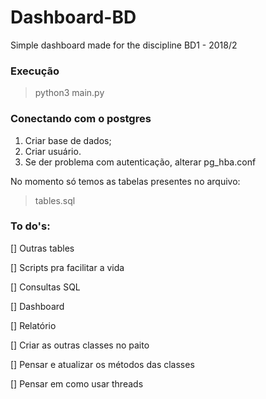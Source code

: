 # Dashboard-BD
Simple dashboard made for the discipline BD1 - 2018/2

### Execução

> python3 main.py

### Conectando com o postgres

1) Criar base de dados;
2) Criar usuário.
3) Se der problema com autenticação, alterar pg_hba.conf

No momento só temos as tabelas presentes no arquivo: 
> tables.sql

### To do's:
[] Outras tables

[] Scripts pra facilitar a vida

[] Consultas SQL

[] Dashboard

[] Relatório

[] Criar as outras classes no paito

[] Pensar e atualizar os métodos das classes

[] Pensar em como usar threads


